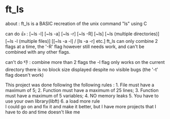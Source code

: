 # ft_ls
about : ft_ls is a BASIC recreation of the unix command "ls" using C

can do 👍 : [~ls -l]
            [~ls -a]
            [~ls -r]
                    [~ls -R]
                    [~ls]
                    [~ls (multiple directories)]
                    [~ls -l (multiple files)]
                    [[~ls -a -l] / [ls -a -r] etc.]
ft_ls can only combine 2 flags at a time, the '-R' flag however still needs work, and can't be combined with any other flags.

can't do 👎 :    combine more than 2 flags
                          the -l flag only works on the current directory
                          there is no block size displayed
                          despite no visible bugs (the '-t' flag doesn't work)

This project was done following the following rules : 1. File must have a maximum of 5;
                                                                                         2. Function must have a maximum of 25 lines;
                                                                                         3. Function must have a maximum of 5 variables;
                                                                                         4. NO memory leaks
                                                                                         5. You have to use your own library(libft)
                                                                                         6. a load more rule                                                                                      
    I could go on and fix it and make it better, but I have more projects that I have to do and time doesn't like me<sad face emoji>
